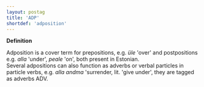 ```yaml
---
layout: postag
title: 'ADP'
shortdef: 'adposition'
---
```


<b>Definition</b>

Adposition is a cover term for prepositions, e.g. <i>üle</i> 'over' and postpositions e.g. <i>alla</i> 'under', <i>peale</i> 'on', both present in Estonian.<br/>
Several adpositions can also function as adverbs or verbal particles in particle verbs, e.g. <i>alla andma</i> 'surrender, lit. 'give under', they are tagged as adverbs ADV.
<!-- Interlanguage links updated Pá kvě 14 11:08:17 CEST 2021 -->
